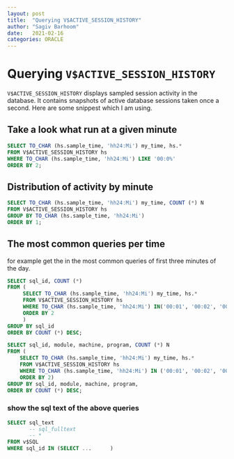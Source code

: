 ```yaml
---
layout: post
title:  "Querying V$ACTIVE_SESSION_HISTORY"
author: "Sagiv Barhoom"
date:   2021-02-16
categories: ORACLE 
---
```


# Querying ```V$ACTIVE_SESSION_HISTORY```
```V$ACTIVE_SESSION_HISTORY``` displays sampled session activity in the database. 
It contains snapshots of active database sessions taken once a second.
Here are some snippest which I am using.

##  Take a look what run at a given minute
```sql
SELECT TO_CHAR (hs.sample_time, 'hh24:Mi') my_time, hs.*
FROM V$ACTIVE_SESSION_HISTORY hs
WHERE TO_CHAR (hs.sample_time, 'hh24:Mi') LIKE '00:0%'
ORDER BY 2;
```
## Distribution of activity by minute
```sql
SELECT TO_CHAR (hs.sample_time, 'hh24:Mi') my_time, COUNT (*) N
FROM V$ACTIVE_SESSION_HISTORY hs
GROUP BY TO_CHAR (hs.sample_time, 'hh24:Mi')
ORDER BY 1;
```
## The most common queries per time
for example get the in the most common queries of first three minutes of the day.
```sql
SELECT sql_id, COUNT (*)
FROM (  
     SELECT TO_CHAR (hs.sample_time, 'hh24:Mi') my_time, hs.*
     FROM V$ACTIVE_SESSION_HISTORY hs
     WHERE TO_CHAR (hs.sample_time, 'hh24:Mi') IN('00:01', '00:02', '00:03')
     ORDER BY 2
     )
GROUP BY sql_id
ORDER BY COUNT (*) DESC;
```
```sql
SELECT sql_id, module, machine, program, COUNT (*) N
FROM (  
    SELECT TO_CHAR (hs.sample_time, 'hh24:Mi') my_time, hs.*
    FROM V$ACTIVE_SESSION_HISTORY hs
    WHERE TO_CHAR (hs.sample_time, 'hh24:Mi') IN ('00:01', '00:02', '00:03')
    ORDER BY 2)
GROUP BY sql_id, module, machine, program, 
ORDER BY COUNT (*) DESC;
```

### show the sql text of the above queries

```sql
SELECT sql_text
       -- sql_fulltext
       -- *
FROM v$SQL
WHERE sql_id IN (SELECT ...      )
```


